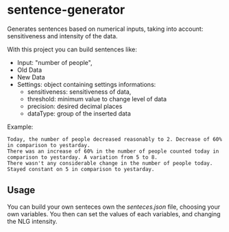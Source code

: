# sentence-generator
Generates sentences based on numerical inputs, taking into account: sensitiveness and intensity of the data.

With this project you can build sentences like:
- Input: "number of people", 
- Old Data
- New Data
- Settings: object containing settings informations:
   * sensitiveness: sensitiveness of data,
   * threshold: minimum value to change level of data
   * precision: desired decimal places
   * dataType: group of the inserted data


Example: 
```
Today, the number of people decreased reasonably to 2. Decrease of 60% in comparison to yestarday.
There was an increase of 60% in the number of people counted today in comparison to yestarday. A variation from 5 to 8.
There wasn't any considerable change in the number of people today. Stayed constant on 5 in comparison to yestarday.
```

## Usage
You can build your own senteces own the *senteces.json* file, choosing your own variables.
You then can set the values of each variables, and changing the NLG intensity.


